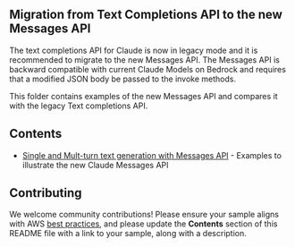 ## Migration from Text Completions API to the new Messages API

The text completions API for Claude is now in legacy mode and it is recommended to migrate to 
the new Messages API. The Messages API is backward compatible with current Claude Models on Bedrock and requires that a modified JSON body be passed to the invoke methods.

This folder contains examples of the new Messages API and compares it with the legacy Text completions API.

## Contents

- [Single and Mult-turn text generation with Messages API](./Claude-MessagesAPI-Examples.ipynb) - Examples to illustrate the new Claude Messages API


## Contributing

We welcome community contributions! Please ensure your sample aligns with AWS [best practices](https://aws.amazon.com/architecture/well-architected/), and please update the **Contents** section of this README file with a link to your sample, along with a description.
